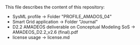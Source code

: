 This file describes the content of this repository:

- SysML profile -> Folder "PROFILE_AMADOS_04"
- Smart Grid application -> Folder "Journal" 
- D2.2 AMADEOS deliverable on Conceptual Modeling SoS -> AMADEOS_D2.2_v2.6 (final).pdf
- license usage -> license.md

